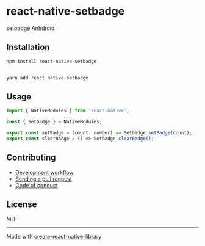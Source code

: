 # react-native-setbadge

setbadge Anhdroid

## Installation

```sh
npm install react-native-setbadge


yarn add react-native-setbadge
```

## Usage

```js
import { NativeModules } from 'react-native';

const { Setbadge } = NativeModules;

export const setBadge = (count: number) => Setbadge.setBadge(count);
export const clearBadge = () => Setbadge.clearBadge();
```

## Contributing

- [Development workflow](CONTRIBUTING.md#development-workflow)
- [Sending a pull request](CONTRIBUTING.md#sending-a-pull-request)
- [Code of conduct](CODE_OF_CONDUCT.md)

## License

MIT

---

Made with [create-react-native-library](https://github.com/callstack/react-native-builder-bob)
